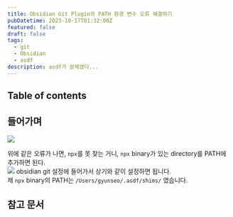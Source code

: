```yaml
---
title: Obsidian Git Plugin의 PATH 환경 변수 오류 해결하기
pubDatetime: 2023-10-17T01:32:00Z
featured: false
draft: false
tags:
  - git
  - Obsidian
  - asdf
description: asdf가 문제였다...
---
```


## Table of contents

## 들어가며

![](https://res.cloudinary.com/gyunseo-blog/image/upload/f_auto/v1705849055/image_wwem3b.png)

위에 같은 오류가 나면, `npx`를 못 찾는 거니, `npx` binary가 있는 directory를 PATH에 추가하면 된다.  
![](https://res.cloudinary.com/gyunseo-blog/image/upload/f_auto/v1705849163/image_qsbino.png)
obsidian git 설정에 들어가서 상기와 같이 설정하면 됩니다.  
제 `npx` binary의 PATH는 `/Users/gyunseo/.asdf/shims/` 였습니다.

## 참고 문서
